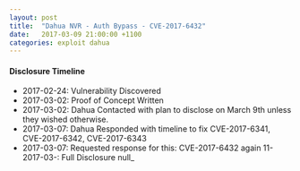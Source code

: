 ```yaml
---
layout: post
title:  "Dahua NVR - Auth Bypass - CVE-2017-6432"
date:   2017-03-09 21:00:00 +1100
categories: exploit dahua
---
```


#### Disclosure Timeline
- 2017-02-24: Vulnerability Discovered
- 2017-03-02: Proof of Concept Written
- 2017-03-02: Dahua Contacted with plan to disclose on March 9th unless they wished otherwise.
- 2017-03-07: Dahua Responded with timeline to fix CVE-2017-6341, CVE-2017-6342, CVE-2017-6343
- 2017-03-07: Requested response for this: CVE-2017-6432 again
11- 2017-03-: Full Disclosure
null_
